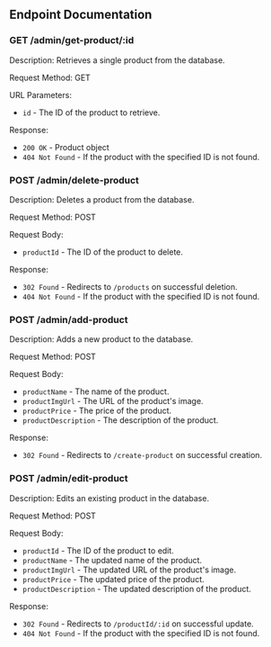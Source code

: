 ## Endpoint Documentation

### GET /admin/get-product/:id

Description: Retrieves a single product from the database.

Request Method: GET

URL Parameters:

- `id` - The ID of the product to retrieve.

Response:

- `200 OK` - Product object
- `404 Not Found` - If the product with the specified ID is not found.

### POST /admin/delete-product

Description: Deletes a product from the database.

Request Method: POST

Request Body:

- `productId` - The ID of the product to delete.

Response:

- `302 Found` - Redirects to `/products` on successful deletion.
- `404 Not Found` - If the product with the specified ID is not found.

### POST /admin/add-product

Description: Adds a new product to the database.

Request Method: POST

Request Body:

- `productName` - The name of the product.
- `productImgUrl` - The URL of the product's image.
- `productPrice` - The price of the product.
- `productDescription` - The description of the product.

Response:

- `302 Found` - Redirects to `/create-product` on successful creation.

### POST /admin/edit-product

Description: Edits an existing product in the database.

Request Method: POST

Request Body:

- `productId` - The ID of the product to edit.
- `productName` - The updated name of the product.
- `productImgUrl` - The updated URL of the product's image.
- `productPrice` - The updated price of the product.
- `productDescription` - The updated description of the product.

Response:

- `302 Found` - Redirects to `/productId/:id` on successful update.
- `404 Not Found` - If the product with the specified ID is not found.
